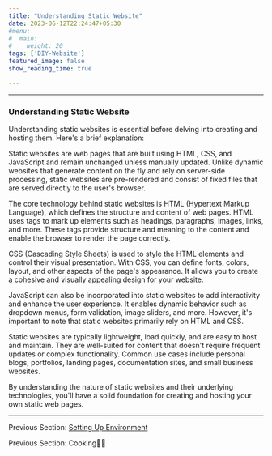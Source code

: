 ```yaml
---
title: "Understanding Static Website"
date: 2023-06-12T22:24:47+05:30
#menu:
#  main:
#    weight: 20
tags: ['DIY-Website']
featured_image: false
show_reading_time: true

---
```

----
### Understanding Static Website

Understanding static websites is essential before delving into creating and hosting them. Here's a brief explanation:

Static websites are web pages that are built using HTML, CSS, and JavaScript and remain unchanged unless manually updated. Unlike dynamic websites that generate content on the fly and rely on server-side processing, static websites are pre-rendered and consist of fixed files that are served directly to the user's browser.

The core technology behind static websites is HTML (Hypertext Markup Language), which defines the structure and content of web pages. HTML uses tags to mark up elements such as headings, paragraphs, images, links, and more. These tags provide structure and meaning to the content and enable the browser to render the page correctly.

CSS (Cascading Style Sheets) is used to style the HTML elements and control their visual presentation. With CSS, you can define fonts, colors, layout, and other aspects of the page's appearance. It allows you to create a cohesive and visually appealing design for your website.

JavaScript can also be incorporated into static websites to add interactivity and enhance the user experience. It enables dynamic behavior such as dropdown menus, form validation, image sliders, and more. However, it's important to note that static websites primarily rely on HTML and CSS.

Static websites are typically lightweight, load quickly, and are easy to host and maintain. They are well-suited for content that doesn't require frequent updates or complex functionality. Common use cases include personal blogs, portfolios, landing pages, documentation sites, and small business websites.

By understanding the nature of static websites and their underlying technologies, you'll have a solid foundation for creating and hosting your own static web pages.


___

Previous Section: [Setting Up Environment](/post/diy-website/setting_up_env/)

Previous Section: Cooking🧑‍🍳